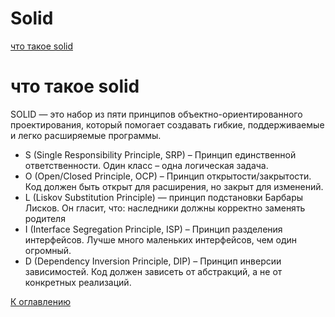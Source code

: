 # Solid

[что такое solid](#что-такое-solid)

# что такое solid

SOLID — это набор из пяти принципов объектно-ориентированного проектирования, который помогает создавать гибкие,
поддерживаемые и легко расширяемые программы.

+ S (Single Responsibility Principle, SRP) – Принцип единственной ответственности. Один класс – одна логическая задача.
+ O (Open/Closed Principle, OCP) – Принцип открытости/закрытости. Код должен быть открыт для расширения, но закрыт для
  изменений.
+ L (Liskov Substitution Principle) — принцип подстановки Барбары Лисков. Он гласит, что: наследники должны корректно
  заменять родителя
+ I (Interface Segregation Principle, ISP) – Принцип разделения интерфейсов. Лучше много маленьких интерфейсов, чем один
  огромный.
+ D (Dependency Inversion Principle, DIP) – Принцип инверсии зависимостей. Код должен зависеть от абстракций, а не от
  конкретных реализаций.

[К оглавлению](#Solid)
